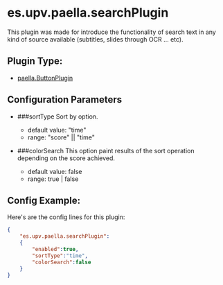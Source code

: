 # es.upv.paella.searchPlugin

This plugin was made for introduce the functionality of search text in any kind of source available (subtitles, slides through OCR ... etc).


## Plugin Type:
- [paella.ButtonPlugin](../plugin_type.md)
## Configuration Parameters

* ###sortType
	Sort by option.
	- default value: "time"
	- range: "score" || "time"

* ###colorSearch
	This option paint results of the sort operation depending on the score achieved.
	- default value: false
	- range: true | false


## Config Example:

Here's are the config  lines for this plugin:

```json
{
	"es.upv.paella.searchPlugin":
	{
		"enabled":true, 
		"sortType":"time", 
		"colorSearch":false
	}
}
```

